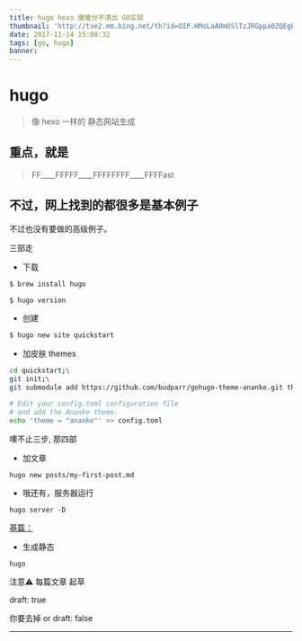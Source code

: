 ```yaml
---
title: hugo hexo 傻傻分不清出 GO实现
thumbnail: 'http://tse2.mm.bing.net/th?id=OIP.HMoLaA0mOSlTzJRGppa0ZQEgEs&pid=15.1'
date: 2017-11-14 15:08:32
tags: [go, hugo]
banner:
---
```


# hugo 

>像 hexo 一样的 静态网站生成

## 重点，就是 

> FF____FFFFF____FFFFFFFF____FFFFast

## 不过，网上找到的都很多是基本例子

不过也没有要做的高级例子。

三部走

- 下载

``` zsh
$ brew install hugo

$ hugo version
```

- 创建

``` zsh
$ hugo new site quickstart
```

- 加皮肤 themes

``` zsh
cd quickstart;\
git init;\
git submodule add https://github.com/budparr/gohugo-theme-ananke.git themes/ananke;\

# Edit your config.toml configuration file
# and add the Ananke theme.
echo 'theme = "ananke"' >> config.toml
```

噢不止三步, 那四部
- 加文章

``` zsh
hugo new posts/my-first-post.md
```

- 哦还有，服务器运行

```
hugo server -D
```

[基篇：](https://gohugo.io/getting-started/quick-start/)

- 生成静态

```
hugo
```

注意⚠️ 每篇文章 起草

 draft: true

 你要去掉 or draft: false


---



